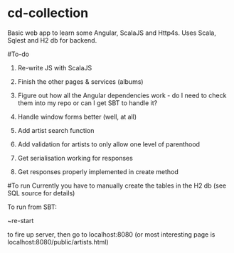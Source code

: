 # cd-collection
Basic web app to learn some Angular, ScalaJS and Http4s. Uses Scala, Sqlest and H2 db for backend.

#To-do
1) Re-write JS with ScalaJS	

2) Finish the other pages & services (albums)

3) Figure out how all the Angular dependencies work - do I need to check them into my repo or can I get SBT to handle it?

4) Handle window forms better (well, at all)

5) Add artist search function

6) Add validation for artists to only allow one level of parenthood

7) Get serialisation working for responses

8) Get responses properly implemented in create method

#To run
Currently you have to manually create the tables in the H2 db (see SQL source for details)

To run from SBT:

~re-start 

to fire up server, then go to localhost:8080 (or most interesting page is localhost:8080/public/artists.html)